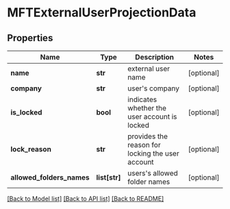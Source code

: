 # MFTExternalUserProjectionData

## Properties
Name | Type | Description | Notes
------------ | ------------- | ------------- | -------------
**name** | **str** | external user name | [optional] 
**company** | **str** | user&#39;s company | [optional] 
**is_locked** | **bool** | indicates whether the user account is locked | [optional] 
**lock_reason** | **str** | provides the reason for locking the user account | [optional] 
**allowed_folders_names** | **list[str]** | users&#39;s allowed folder names | [optional] 

[[Back to Model list]](../README.md#documentation-for-models) [[Back to API list]](../README.md#documentation-for-api-endpoints) [[Back to README]](../README.md)


